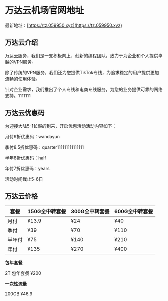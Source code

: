 # 万达云机场官网地址

最新地址：[https://tz.059950.xyz](https://tz.059950.xyz)

## 万达云介绍

万达云服务，我们是一支积极向上、创新的编程团队，致力于为企业和个人提供卓越的VPN服务。

除了传统的VPN服务，我们还为您提供TikTok专线，为追求稳定的用户提供更加流畅的使用体验。

针对企业需求，我们推出了个人专线和电商专线服务，为您的业务提供可靠的网络支持。1111111

## 万达云优惠码

为迎接大陆5-1长假的到来，开启优惠活动活动内容如下：

月付9折优惠码：wandayun

季付8.5折优惠码：quarter111111111111111

半年8折优惠码：half

年付7折优惠码：years

活动时间截止5-6日

## 万达云价格

|套餐|150G全中转套餐|300G全中转套餐|600G全中转套餐|
|----|----|----|----|
|月付|¥13.9|¥24|¥40|
|季付|¥39|¥70|¥110|
|半年付|¥75|¥140|¥210|
|年付|¥135|¥270|¥400|

**包年套餐**

2T 包年套餐  ¥200

**一次性流量**

200GB ¥46.9


